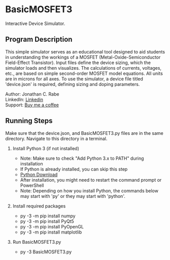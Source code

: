 # BasicMOSFET3
Interactive Device Simulator. 

## Program Description
This simple simulator serves as an educational tool designed to aid students in understanding the workings of a MOSFET (Metal-Oxide-Semiconductor Field-Effect Transistor). Input files define the device sizing, which the simulator loads and then visualizes. The calculations of currents, voltages, etc., are based on simple second-order MOSFET model equations. All units are in microns for all axes. To use the simulator, a device file titled 'device.json' is required, defining sizing and doping parameters.

Author: Jonathan C. Rabe  
LinkedIn: [Linkedin](https://www.linkedin.com/in/jonathanrabe)  
Support: [Buy me a coffee](https://www.buymeacoffee.com/jonathanrabe)  

## Running Steps
Make sure that the device.json, and BasicMOSFET3.py files are in the same directory. Navigate to this directory in a terminal.  
1. Install Python 3 (if not installed)
   - Note: Make sure to check "Add Python 3.x to PATH" during installation
   - If Python is already installed, you can skip this step
   - [Python Download](https://www.python.org/downloads/)
   - After installation, you might need to restart the command prompt or PowerShell
   - Note: Depending on how you install Python, the commands below may start with 'py' or they may start with 'python'.

2. Install required packages
   - py -3 -m pip install numpy
   - py -3 -m pip install PyQt5
   - py -3 -m pip install PyOpenGL
   - py -3 -m pip install matplotlib

3. Run BasicMOSFET3.py
   - py -3 BasicMOSFET3.py
